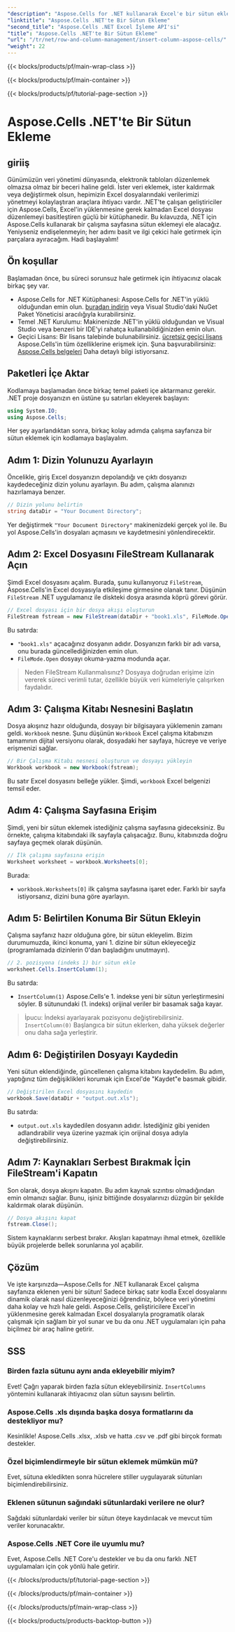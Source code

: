 ```yaml
---
"description": "Aspose.Cells for .NET kullanarak Excel'e bir sütun eklemeyi öğrenin. Yeni bir sütunu sorunsuz bir şekilde eklemek için basit, adım adım kılavuzumuzu izleyin. .NET geliştiricileri için mükemmel."
"linktitle": "Aspose.Cells .NET'te Bir Sütun Ekleme"
"second_title": "Aspose.Cells .NET Excel İşleme API'si"
"title": "Aspose.Cells .NET'te Bir Sütun Ekleme"
"url": "/tr/net/row-and-column-management/insert-column-aspose-cells/"
"weight": 22
---
```


{{< blocks/products/pf/main-wrap-class >}}

{{< blocks/products/pf/main-container >}}

{{< blocks/products/pf/tutorial-page-section >}}

# Aspose.Cells .NET'te Bir Sütun Ekleme

## giriiş
Günümüzün veri yönetimi dünyasında, elektronik tabloları düzenlemek olmazsa olmaz bir beceri haline geldi. İster veri eklemek, ister kaldırmak veya değiştirmek olsun, hepimizin Excel dosyalarındaki verilerimizi yönetmeyi kolaylaştıran araçlara ihtiyacı vardır. .NET'te çalışan geliştiriciler için Aspose.Cells, Excel'in yüklenmesine gerek kalmadan Excel dosyası düzenlemeyi basitleştiren güçlü bir kütüphanedir. Bu kılavuzda, .NET için Aspose.Cells kullanarak bir çalışma sayfasına sütun eklemeyi ele alacağız. Yeniyseniz endişelenmeyin; her adımı basit ve ilgi çekici hale getirmek için parçalara ayıracağım. Hadi başlayalım!
## Ön koşullar
Başlamadan önce, bu süreci sorunsuz hale getirmek için ihtiyacınız olacak birkaç şey var.
- Aspose.Cells for .NET Kütüphanesi: Aspose.Cells for .NET'in yüklü olduğundan emin olun. [buradan indirin](https://releases.aspose.com/cells/net/) veya Visual Studio'daki NuGet Paket Yöneticisi aracılığıyla kurabilirsiniz.
- Temel .NET Kurulumu: Makinenizde .NET'in yüklü olduğundan ve Visual Studio veya benzeri bir IDE'yi rahatça kullanabildiğinizden emin olun.
- Geçici Lisans: Bir lisans talebinde bulunabilirsiniz. [ücretsiz geçici lisans](https://purchase.aspose.com/temporary-license/) Aspose.Cells'in tüm özelliklerine erişmek için.
Şuna başvurabilirsiniz: [Aspose.Cells belgeleri](https://reference.aspose.com/cells/net/) Daha detaylı bilgi istiyorsanız.
## Paketleri İçe Aktar
Kodlamaya başlamadan önce birkaç temel paketi içe aktarmanız gerekir. .NET proje dosyanızın en üstüne şu satırları ekleyerek başlayın:
```csharp
using System.IO;
using Aspose.Cells;
```
Her şey ayarlandıktan sonra, birkaç kolay adımda çalışma sayfanıza bir sütun eklemek için kodlamaya başlayalım.
## Adım 1: Dizin Yolunuzu Ayarlayın
Öncelikle, giriş Excel dosyanızın depolandığı ve çıktı dosyanızı kaydedeceğiniz dizin yolunu ayarlayın. Bu adım, çalışma alanınızı hazırlamaya benzer.
```csharp
// Dizin yolunu belirtin
string dataDir = "Your Document Directory";
```
Yer değiştirmek `"Your Document Directory"` makinenizdeki gerçek yol ile. Bu yol Aspose.Cells'in dosyaları açmasını ve kaydetmesini yönlendirecektir.
## Adım 2: Excel Dosyasını FileStream Kullanarak Açın
Şimdi Excel dosyasını açalım. Burada, şunu kullanıyoruz `FileStream`, Aspose.Cells'in Excel dosyasıyla etkileşime girmesine olanak tanır. Düşünün `FileStream` .NET uygulamanız ile diskteki dosya arasında köprü görevi görür.
```csharp
// Excel dosyası için bir dosya akışı oluşturun
FileStream fstream = new FileStream(dataDir + "book1.xls", FileMode.Open);
```
Bu satırda:
- `"book1.xls"` açacağınız dosyanın adıdır. Dosyanızın farklı bir adı varsa, onu burada güncellediğinizden emin olun.
- `FileMode.Open` dosyayı okuma-yazma modunda açar.
> Neden FileStream Kullanmalısınız? Dosyaya doğrudan erişime izin vererek süreci verimli tutar, özellikle büyük veri kümeleriyle çalışırken faydalıdır.
## Adım 3: Çalışma Kitabı Nesnesini Başlatın
Dosya akışınız hazır olduğunda, dosyayı bir bilgisayara yüklemenin zamanı geldi. `Workbook` nesne. Şunu düşünün `Workbook` Excel çalışma kitabınızın tamamının dijital versiyonu olarak, dosyadaki her sayfaya, hücreye ve veriye erişmenizi sağlar.
```csharp
// Bir Çalışma Kitabı nesnesi oluşturun ve dosyayı yükleyin
Workbook workbook = new Workbook(fstream);
```
Bu satır Excel dosyasını belleğe yükler. Şimdi, `workbook` Excel belgenizi temsil eder.
## Adım 4: Çalışma Sayfasına Erişim
Şimdi, yeni bir sütun eklemek istediğiniz çalışma sayfasına gideceksiniz. Bu örnekte, çalışma kitabındaki ilk sayfayla çalışacağız. Bunu, kitabınızda doğru sayfaya geçmek olarak düşünün.
```csharp
// İlk çalışma sayfasına erişin
Worksheet worksheet = workbook.Worksheets[0];
```
Burada:
- `workbook.Worksheets[0]` ilk çalışma sayfasına işaret eder. Farklı bir sayfa istiyorsanız, dizini buna göre ayarlayın.
## Adım 5: Belirtilen Konuma Bir Sütun Ekleyin
Çalışma sayfanız hazır olduğuna göre, bir sütun ekleyelim. Bizim durumumuzda, ikinci konuma, yani 1. dizine bir sütun ekleyeceğiz (programlamada dizinlerin 0'dan başladığını unutmayın).
```csharp
// 2. pozisyona (indeks 1) bir sütun ekle
worksheet.Cells.InsertColumn(1);
```
Bu satırda:
- `InsertColumn(1)` Aspose.Cells'e 1. indekse yeni bir sütun yerleştirmesini söyler. B sütunundaki (1. indeks) orijinal veriler bir basamak sağa kayar.
> İpucu: İndeksi ayarlayarak pozisyonu değiştirebilirsiniz. `InsertColumn(0)` Başlangıca bir sütun eklerken, daha yüksek değerler onu daha sağa yerleştirir.
## Adım 6: Değiştirilen Dosyayı Kaydedin
Yeni sütun eklendiğinde, güncellenen çalışma kitabını kaydedelim. Bu adım, yaptığınız tüm değişiklikleri korumak için Excel'de "Kaydet"e basmak gibidir.
```csharp
// Değiştirilen Excel dosyasını kaydedin
workbook.Save(dataDir + "output.out.xls");
```
Bu satırda:
- `output.out.xls` kaydedilen dosyanın adıdır. İstediğiniz gibi yeniden adlandırabilir veya üzerine yazmak için orijinal dosya adıyla değiştirebilirsiniz.
## Adım 7: Kaynakları Serbest Bırakmak İçin FileStream'i Kapatın
Son olarak, dosya akışını kapatın. Bu adım kaynak sızıntısı olmadığından emin olmanızı sağlar. Bunu, işiniz bittiğinde dosyalarınızı düzgün bir şekilde kaldırmak olarak düşünün.
```csharp
// Dosya akışını kapat
fstream.Close();
```
Sistem kaynaklarını serbest bırakır. Akışları kapatmayı ihmal etmek, özellikle büyük projelerde bellek sorunlarına yol açabilir.
## Çözüm
Ve işte karşınızda—Aspose.Cells for .NET kullanarak Excel çalışma sayfanıza eklenen yeni bir sütun! Sadece birkaç satır kodla Excel dosyalarını dinamik olarak nasıl düzenleyeceğinizi öğrendiniz, böylece veri yönetimi daha kolay ve hızlı hale geldi. Aspose.Cells, geliştiricilere Excel'in yüklenmesine gerek kalmadan Excel dosyalarıyla programatik olarak çalışmak için sağlam bir yol sunar ve bu da onu .NET uygulamaları için paha biçilmez bir araç haline getirir.
## SSS
### Birden fazla sütunu aynı anda ekleyebilir miyim?  
Evet! Çağrı yaparak birden fazla sütun ekleyebilirsiniz. `InsertColumns` yöntemini kullanarak ihtiyacınız olan sütun sayısını belirtin.
### Aspose.Cells .xls dışında başka dosya formatlarını da destekliyor mu?  
Kesinlikle! Aspose.Cells .xlsx, .xlsb ve hatta .csv ve .pdf gibi birçok formatı destekler.
### Özel biçimlendirmeyle bir sütun eklemek mümkün mü?  
Evet, sütuna ekledikten sonra hücrelere stiller uygulayarak sütunları biçimlendirebilirsiniz.
### Eklenen sütunun sağındaki sütunlardaki verilere ne olur?  
Sağdaki sütunlardaki veriler bir sütun öteye kaydırılacak ve mevcut tüm veriler korunacaktır.
### Aspose.Cells .NET Core ile uyumlu mu?  
Evet, Aspose.Cells .NET Core'u destekler ve bu da onu farklı .NET uygulamaları için çok yönlü hale getirir.

{{< /blocks/products/pf/tutorial-page-section >}}

{{< /blocks/products/pf/main-container >}}

{{< /blocks/products/pf/main-wrap-class >}}

{{< blocks/products/products-backtop-button >}}